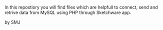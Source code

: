 In this repostiory you will find files which are helpfull to connect, send and retrive data from MySQL using PHP through Sketchware app.

by SMJ
